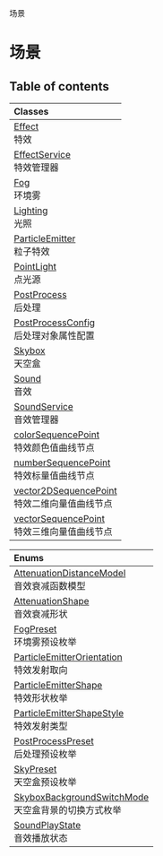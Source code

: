 场景

# 场景 <Badge type="tip" text="Groups" /> <Score text="场景" />

## Table of contents
| Classes |
| :-----|
| [Effect](../classes/mw.Effect.md) <br> 特效 |
| [EffectService](../classes/mw.EffectService.md) <br> 特效管理器 |
| [Fog](../classes/mw.Fog.md) <br> 环境雾 |
| [Lighting](../classes/mw.Lighting.md) <br> 光照 |
| [ParticleEmitter](../classes/mw.ParticleEmitter.md) <br> 粒子特效 |
| [PointLight](../classes/mw.PointLight.md) <br> 点光源 |
| [PostProcess](../classes/mw.PostProcess.md) <br> 后处理 |
| [PostProcessConfig](../classes/mw.PostProcessConfig.md) <br> 后处理对象属性配置 |
| [Skybox](../classes/mw.Skybox.md) <br> 天空盒 |
| [Sound](../classes/mw.Sound.md) <br> 音效 |
| [SoundService](../classes/mw.SoundService.md) <br> 音效管理器 |
| [colorSequencePoint](../classes/mw.colorSequencePoint.md) <br> 特效颜色值曲线节点 |
| [numberSequencePoint](../classes/mw.numberSequencePoint.md) <br> 特效标量值曲线节点 |
| [vector2DSequencePoint](../classes/mw.vector2DSequencePoint.md) <br> 特效二维向量值曲线节点 |
| [vectorSequencePoint](../classes/mw.vectorSequencePoint.md) <br> 特效三维向量值曲线节点 |


| Enums |
| :-----|
| [AttenuationDistanceModel](../enums/mw.AttenuationDistanceModel.md) <br> 音效衰减函数模型 |
| [AttenuationShape](../enums/mw.AttenuationShape.md) <br> 音效衰减形状 |
| [FogPreset](../enums/mw.FogPreset.md) <br> 环境雾预设枚举 |
| [ParticleEmitterOrientation](../enums/mw.ParticleEmitterOrientation.md) <br> 特效发射取向 |
| [ParticleEmitterShape](../enums/mw.ParticleEmitterShape.md) <br> 特效形状枚举 |
| [ParticleEmitterShapeStyle](../enums/mw.ParticleEmitterShapeStyle.md) <br> 特效发射类型 |
| [PostProcessPreset](../enums/mw.PostProcessPreset.md) <br> 后处理预设枚举 |
| [SkyPreset](../enums/mw.SkyPreset.md) <br> 天空盒预设枚举 |
| [SkyboxBackgroundSwitchMode](../enums/mw.SkyboxBackgroundSwitchMode.md) <br> 天空盒背景的切换方式枚举 |
| [SoundPlayState](../enums/mw.SoundPlayState.md) <br> 音效播放状态 |

